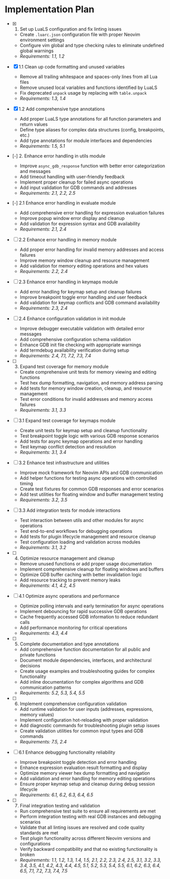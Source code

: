 # Implementation Plan

- [x] 1. Set up LuaLS configuration and fix linting issues
  - Create `.luarc.json` configuration file with proper Neovim environment settings
  - Configure vim global and type checking rules to eliminate undefined global warnings
  - _Requirements: 1.1, 1.2_

- [x] 1.1 Clean up code formatting and unused variables
  - Remove all trailing whitespace and spaces-only lines from all Lua files
  - Remove unused local variables and functions identified by LuaLS
  - Fix deprecated `unpack` usage by replacing with `table.unpack`
  - _Requirements: 1.3, 1.4_

- [x] 1.2 Add comprehensive type annotations
  - Add proper LuaLS type annotations for all function parameters and return values
  - Define type aliases for complex data structures (config, breakpoints, etc.)
  - Add type annotations for module interfaces and dependencies
  - _Requirements: 1.5, 5.1_

- [-] 2. Enhance error handling in utils module
  - Improve `async_gdb_response` function with better error categorization and messages
  - Add timeout handling with user-friendly feedback
  - Implement proper cleanup for failed async operations
  - Add input validation for GDB commands and addresses
  - _Requirements: 2.1, 2.2, 2.5_

- [-] 2.1 Enhance error handling in evaluate module
  - Add comprehensive error handling for expression evaluation failures
  - Improve popup window error display and cleanup
  - Add validation for expression syntax and GDB availability
  - _Requirements: 2.1, 2.4_

- [ ] 2.2 Enhance error handling in memory module
  - Add proper error handling for invalid memory addresses and access failures
  - Improve memory window cleanup and resource management
  - Add validation for memory editing operations and hex values
  - _Requirements: 2.2, 2.4_

- [ ] 2.3 Enhance error handling in keymaps module
  - Add error handling for keymap setup and cleanup failures
  - Improve breakpoint toggle error handling and user feedback
  - Add validation for keymap conflicts and GDB command availability
  - _Requirements: 2.3, 2.4_

- [ ] 2.4 Enhance configuration validation in init module
  - Improve debugger executable validation with detailed error messages
  - Add comprehensive configuration schema validation
  - Enhance GDB init file checking with appropriate warnings
  - Add termdebug availability verification during setup
  - _Requirements: 2.4, 7.1, 7.2, 7.3, 7.4_

- [ ] 3. Expand test coverage for memory module
  - Create comprehensive unit tests for memory viewing and editing functions
  - Test hex dump formatting, navigation, and memory address parsing
  - Add tests for memory window creation, cleanup, and resource management
  - Test error conditions for invalid addresses and memory access failures
  - _Requirements: 3.1, 3.3_

- [ ] 3.1 Expand test coverage for keymaps module
  - Create unit tests for keymap setup and cleanup functionality
  - Test breakpoint toggle logic with various GDB response scenarios
  - Add tests for async keymap operations and error handling
  - Test keymap conflict detection and resolution
  - _Requirements: 3.1, 3.4_

- [ ] 3.2 Enhance test infrastructure and utilities
  - Improve mock framework for Neovim APIs and GDB communication
  - Add helper functions for testing async operations with controlled timing
  - Create test fixtures for common GDB responses and error scenarios
  - Add test utilities for floating window and buffer management testing
  - _Requirements: 3.2, 3.5_

- [ ] 3.3 Add integration tests for module interactions
  - Test interaction between utils and other modules for async operations
  - Test end-to-end workflows for debugging operations
  - Add tests for plugin lifecycle management and resource cleanup
  - Test configuration loading and validation across modules
  - _Requirements: 3.1, 3.2_

- [ ] 4. Optimize resource management and cleanup
  - Remove unused functions or add proper usage documentation
  - Implement comprehensive cleanup for floating windows and buffers
  - Optimize GDB buffer caching with better invalidation logic
  - Add resource tracking to prevent memory leaks
  - _Requirements: 4.1, 4.2, 4.5_

- [ ] 4.1 Optimize async operations and performance
  - Optimize polling intervals and early termination for async operations
  - Implement debouncing for rapid successive GDB operations
  - Cache frequently accessed GDB information to reduce redundant calls
  - Add performance monitoring for critical operations
  - _Requirements: 4.3, 4.4_

- [ ] 5. Complete documentation and type annotations
  - Add comprehensive function documentation for all public and private functions
  - Document module dependencies, interfaces, and architectural decisions
  - Create usage examples and troubleshooting guides for complex functionality
  - Add inline documentation for complex algorithms and GDB communication patterns
  - _Requirements: 5.2, 5.3, 5.4, 5.5_

- [ ] 6. Implement comprehensive configuration validation
  - Add runtime validation for user inputs (addresses, expressions, memory values)
  - Implement configuration hot-reloading with proper validation
  - Add diagnostic commands for troubleshooting plugin setup issues
  - Create validation utilities for common input types and GDB commands
  - _Requirements: 7.5, 2.4_

- [ ] 6.1 Enhance debugging functionality reliability
  - Improve breakpoint toggle detection and error handling
  - Enhance expression evaluation result formatting and display
  - Optimize memory viewer hex dump formatting and navigation
  - Add validation and error handling for memory editing operations
  - Ensure proper keymap setup and cleanup during debug session lifecycle
  - _Requirements: 6.1, 6.2, 6.3, 6.4, 6.5_

- [ ] 7. Final integration testing and validation
  - Run comprehensive test suite to ensure all requirements are met
  - Perform integration testing with real GDB instances and debugging scenarios
  - Validate that all linting issues are resolved and code quality standards are met
  - Test plugin functionality across different Neovim versions and configurations
  - Verify backward compatibility and that no existing functionality is broken
  - _Requirements: 1.1, 1.2, 1.3, 1.4, 1.5, 2.1, 2.2, 2.3, 2.4, 2.5, 3.1, 3.2, 3.3, 3.4, 3.5, 4.1, 4.2, 4.3, 4.4, 4.5, 5.1, 5.2, 5.3, 5.4, 5.5, 6.1, 6.2, 6.3, 6.4, 6.5, 7.1, 7.2, 7.3, 7.4, 7.5_